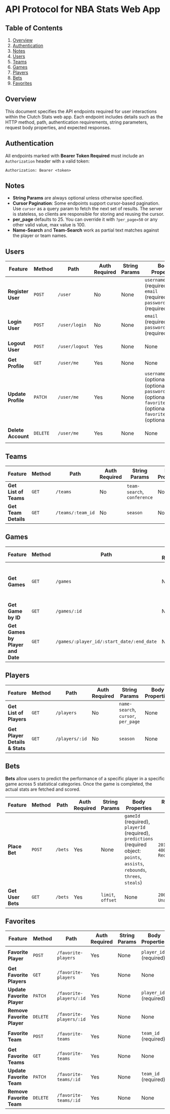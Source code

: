 # API Protocol for NBA Stats Web App

## Table of Contents

1. [Overview](#overview)
2. [Authentication](#authentication)
3. [Notes](#notes)
4. [Users](#users)
5. [Teams](#teams)
6. [Games](#games)
7. [Players](#players)
8. [Bets](#bets)
9. [Favorites](#favorites)

## Overview

This document specifies the API endpoints required for user interactions within the Clutch Stats web app. Each endpoint includes details such as the HTTP method, path, authentication requirements, string parameters, request body properties, and expected responses.

## Authentication

All endpoints marked with **Bearer Token Required** must include an `Authorization` header with a valid token:

```
Authorization: Bearer <token>
```

## Notes

- **String Params** are always optional unless otherwise specified.
- **Cursor Pagination**: Some endpoints support cursor-based pagination. Use `cursor` as a query param to fetch the next set of results. The server is stateless, so clients are responsible for storing and reusing the cursor.
- **per\_page** defaults to 25. You can override it with `?per_page=50` or any other valid value, max value is 100.
- **Name-Search** and **Team-Search** work as partial text matches against the player or team names.

## Users

| **Feature**        | **Method** | **Path**       | **Auth Required** | **String Params** | **Body Properties**                                                                                                        | **Response Codes**                    |
| ------------------ | ---------- | -------------- | ----------------- | ----------------- | -------------------------------------------------------------------------------------------------------------------------- | ------------------------------------- |
| **Register User**  | `POST`     | `/user`        | No                | None              | `username` (required), `email` (required), `password` (required)                                                           | `201 Created`, `400 Bad Request`      |
| **Login User**     | `POST`     | `/user/login`  | No                | None              | `email` (required), `password` (required)                                                                                  | `200 OK`, `400 Bad Request`           |
| **Logout User**    | `POST`     | `/user/logout` | Yes               | None              | None                                                                                                                       | `200 OK`, `500 Internal Server Error` |
| **Get Profile**    | `GET`      | `/user/me`     | Yes               | None              | None                                                                                                                       | `200 OK`, `401 Unauthorized`          |
| **Update Profile** | `PATCH`    | `/user/me`     | Yes               | None              | `username` (optional), `email` (optional), `password` (optional), `favoriteTeams` (optional), `favoritePlayers` (optional) | `200 OK`, `400 Bad Request`           |
| **Delete Account** | `DELETE`   | `/user/me`     | Yes               | None              | None                                                                                                                       | `200 OK`, `500 Internal Server Error` |

## Teams

| **Feature**           | **Method** | **Path**          | **Auth Required** | **String Params**           | **Body Properties** | **Response Codes**        |
| --------------------- | ---------- | ----------------- | ----------------- | --------------------------- | ------------------- | ------------------------- |
| **Get List of Teams** | `GET`      | `/teams`          | No                | `team-search`, `conference` | None                | `200 OK`                  |
| **Get Team Details**  | `GET`      | `/teams/:team_id` | No                | `season`                    | None                | `200 OK`, `404 Not Found` |

## Games

| **Feature**                      | **Method** | **Path**                                  | **Auth Required** | **String Params**                                                         | **Body Properties** | **Response Codes**                    |
| -------------------------------- | ---------- | ----------------------------------------- | ----------------- | ------------------------------------------------------------------------- | ------------------- | ------------------------------------- |
| **Get Games**                    | `GET`      | `/games`                                  | No                | `start_date`, `end_date`, `seasons[]`, `team_ids[]`, `cursor`, `per_page` | None                | `200 OK`, `500 Internal Server Error` |
| **Get Game by ID**               | `GET`      | `/games/:id`                              | No                | None                                                                      | None                | `200 OK`, `404 Not Found`             |
| **Get Games by Player and Date** | `GET`      | `/games/:player_id/:start_date/:end_date` | No                | `cursor`, `per_page`                                                      | None                | `200 OK`, `404 Not Found`             |

## Players

| **Feature**                    | **Method** | **Path**       | **Auth Required** | **String Params**                   | **Body Properties** | **Response Codes**        |
| ------------------------------ | ---------- | -------------- | ----------------- | ----------------------------------- | ------------------- | ------------------------- |
| **Get List of Players**        | `GET`      | `/players`     | No                | `name-search`, `cursor`, `per_page` | None                | `200 OK`                  |
| **Get Player Details & Stats** | `GET`      | `/players/:id` | No                | `season`                            | None                | `200 OK`, `404 Not Found` |

## Bets

**Bets** allow users to predict the performance of a specific player in a specific game across 5 statistical categories. Once the game is completed, the actual stats are fetched and scored.

| **Feature**       | **Method** | **Path** | **Auth Required** | **String Params** | **Body Properties**                                                                                                              | **Response Codes**               |
| ----------------- | ---------- | -------- | ----------------- | ----------------- | -------------------------------------------------------------------------------------------------------------------------------- | -------------------------------- |
| **Place Bet**     | `POST`     | `/bets`  | Yes               | None              | `gameId` (required), `playerId` (required), `predictions` (required object: `points`, `assists`, `rebounds`, `threes`, `steals`) | `201 Created`, `400 Bad Request` |
| **Get User Bets** | `GET`      | `/bets`  | Yes               | `limit`, `offset` | None                                                                                                                             | `200 OK`, `401 Unauthorized`     |

## Favorites

| **Feature**                | **Method** | **Path**                | **Auth Required** | **String Params** | **Body Properties**    | **Response Codes**               |
| -------------------------- | ---------- | ----------------------- | ----------------- | ----------------- | ---------------------- | -------------------------------- |
| **Favorite Player**        | `POST`     | `/favorite-players`     | Yes               | None              | `player_id` (required) | `201 Created`, `400 Bad Request` |
| **Get Favorite Players**   | `GET`      | `/favorite-players`     | Yes               | None              | None                   | `200 OK`, `401 Unauthorized`     |
| **Update Favorite Player** | `PATCH`    | `/favorite-players/:id` | Yes               | None              | `player_id` (required) | `200 OK`, `400 Bad Request`      |
| **Remove Favorite Player** | `DELETE`   | `/favorite-players/:id` | Yes               | None              | None                   | `200 OK`, `404 Not Found`        |
| **Favorite Team**          | `POST`     | `/favorite-teams`       | Yes               | None              | `team_id` (required)   | `201 Created`, `400 Bad Request` |
| **Get Favorite Teams**     | `GET`      | `/favorite-teams`       | Yes               | None              | None                   | `200 OK`, `401 Unauthorized`     |
| **Update Favorite Team**   | `PATCH`    | `/favorite-teams/:id`   | Yes               | None              | `team_id` (required)   | `200 OK`, `400 Bad Request`      |
| **Remove Favorite Team**   | `DELETE`   | `/favorite-teams/:id`   | Yes               | None              | None                   | `200 OK`, `404 Not Found`        |

